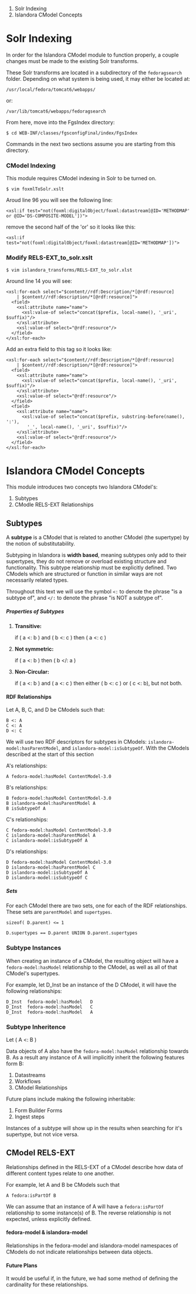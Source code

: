 1. Solr Indexing
2. Islandora CModel Concepts

# Solr Indexing

In order for the Islandora CModel module to function properly, a couple changes must be made to the existing Solr transforms.

These Solr transforms are located in a subdirectory of the `fedoragsearch` folder. Depending on what system is being
used, it may either be located at:

    /usr/local/fedora/tomcat6/webapps/

or:

    /var/lib/tomcat6/webapps/fedoragsearch

From here, move into the FgsIndex directory:

    $ cd WEB-INF/classes/fgsconfigFinal/index/FgsIndex

Commands in the next two sections assume you are starting from this directory.

### CModel Indexing
This module requires CModel indexing in Solr to be turned on.

    $ vim foxmlToSolr.xslt


Aroud line 96 you will see the following line:

    <xsl:if test="not(foxml:digitalObject/foxml:datastream[@ID='METHODMAP'
    or @ID='DS-COMPOSITE-MODEL'])">

remove the second half of the 'or' so it looks like this:

    <xsl:if test="not(foxml:digitalObject/foxml:datastream[@ID='METHODMAP'])">

### Modify RELS-EXT_to_solr.xslt

    $ vim islandora_transforms/RELS-EXT_to_solr.xlst

Around line 14 you will see:

    <xsl:for-each select="$content//rdf:Description/*[@rdf:resource]
        | $content//rdf:description/*[@rdf:resource]">
      <field>
        <xsl:attribute name="name">
          <xsl:value-of select="concat($prefix, local-name(), '_uri', $suffix)"/>
        </xsl:attribute>
        <xsl:value-of select="@rdf:resource"/>
      </field>
    </xsl:for-each>

Add an extra field to this tag so it looks like:

    <xsl:for-each select="$content//rdf:Description/*[@rdf:resource]
        | $content//rdf:description/*[@rdf:resource]">
      <field>
        <xsl:attribute name="name">
          <xsl:value-of select="concat($prefix, local-name(), '_uri', $suffix)"/>
        </xsl:attribute>
        <xsl:value-of select="@rdf:resource"/>
      </field>
      <field>
        <xsl:attribute name="name">
          <xsl:value-of select="concat($prefix, substring-before(name(), ':'),
            '_', local-name(), '_uri', $suffix)"/>
        </xsl:attribute>
        <xsl:value-of select="@rdf:resource"/>
      </field>
    </xsl:for-each>



# Islandora CModel Concepts

This module introduces two concepts two Islandora CModel's:

  1. Subtypes
  2. CModle RELS-EXT Relationships

## Subtypes

A **subtype** is a CModel that is related to another CModel (the supertype) by the notion of substitutability.

Subtyping in Islandora is **width based**, meaning subtypes only add to their supertypes, they do not remove or overload existing structure and functionality. This subtype relationship must be explicitly defined. Two CModels which are structured or function in similar ways are not necessarily related types.

Throughout this text we will use the symbol `<:` to denote the phrase "is a subtype of", and `</:` to denote the phrase "is NOT a subtype of".

##### Properties of Subtypes

1. **Transitive:**

 	if ( a <: b ) and ( b <: c ) then ( a <: c )

2. **Not symmetric:**

	if ( a <: b ) then ( b </: a )

3. **Non-Circular:**

	if ( a <: b ) and ( a <: c ) then either ( b <: c ) or ( c <: b), but not both.


#### RDF Relationships
Let A, B, C, and D be CModels such that:

	B <: A
	C <: A
	D <: C

We will use two RDF descriptors for subtypes in CModels: `islandora-model:hasParentModel`, and `islandora-model:isSubtypeOf`. With the CModels described at the start of this section

A's relationships:

	A fedora-model:hasModel ContentModel-3.0

B's relationships:

	B fedora-model:hasModel ContentModel-3.0
	B islandora-model:hasParentModel A
	B isSubtypeOf A

C's relationships:

	C fedora-model:hasModel ContentModel-3.0
	C islandora-model:hasParentModel A
	C islandora-model:isSubtypeOf A

D's relationships:

	D fedora-model:hasModel ContentModel-3.0
	D islandora-model:hasParentModel C
	D islandora-model:isSubtypeOf A
	D islandora-model:isSubtypeOf C

##### Sets

For each CModel there are two sets, one for each of the RDF relationships. These sets are `parentModel` and `supertypes`.

	sizeof( D.parent) <= 1

	D.supertypes == D.parent UNION D.parent.supertypes


### Subtype Instances
When creating an instance of a CModel, the resulting object will have a `fedora-model:hasModel` relationship to the CModel, as well as all of that CModel's supertypes.

For example, let D_Inst be an instance of the D CModel, it will have the following relationships:

	D_Inst	fedora-model:hasModel	D
	D_Inst	fedora-model:hasModel	C
	D_Inst	fedora-model:hasModel	A

### Subtype Inheritence

Let ( A <: B )

Data objects of A also have the `fedora-model:hasModel` relationship towards B. As a result any instance of A will implicitly inherit the following features form B:

 1. Datastreams
 2. Workflows
 3. CModel Relationships

Future plans include making the following inheritable:

 1. Form Builder Forms
 2. Ingest steps

Instances of a subtype will show up in the results when searching for it's supertype, but not vice versa.

## CModel RELS-EXT
Relationships defined in the RELS-EXT of a CModel describe how data of different content types relate to one another.

For example, let A and B be CModels such that

	A fedora:isPartOf B

We can assume that an instance of A will have a `fedora:isPartOf` relationship to some instance(s) of B. The reverse relationship is not expected, unless explicitly defined.

#### fedora-model & islandora-model

Relationships in the fedora-model and islandora-model namespaces of CModels do not indicate relationships between data objects.

#### Future Plans

It would be useful if, in the future, we had some method of defining the cardinality for these relationships.



